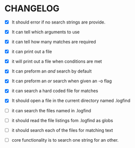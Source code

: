 
# CHANGELOG
+ [x] It should error if no search strings are provide.
+ [x] It can tell which arguments to use
+ [x] it can tell how many matches are required
+ [x] it can print out a file
+ [x] it will print out a file when conditions are met
+ [x] It can preform an _and_ search by default
+ [x] It can preform an _or_ search when given an -o flag
+ [x] it can search a hard coded file for matches
+ [x] It should open a file in the current directory named .logfind
+ [ ] it can search the files named in .logfind

+ [ ] it should read the file listings fom .logfind as globs
+ [ ] it should search each of the files for matching text
+ [ ] core functionality is to search one string for an other.

